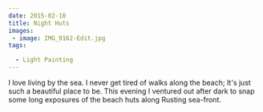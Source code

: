 ```yaml
---
date: 2015-02-10
title: Night Huts
images: 
 - image: IMG_9162-Edit.jpg
tags:

  - Light Painting
---
```

I love living by the sea. I never get tired of walks along the beach; It's just such a beautiful place to be. This evening I ventured out after dark to snap some long exposures of the beach huts along Rusting sea-front. 